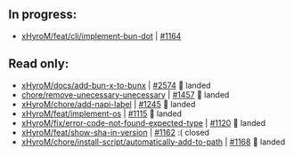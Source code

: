 ## In progress:
- [xHyroM/feat/cli/implement-bun-dot](https://github.com/xhyrom-forks/bun/tree/xHyroM/feat/cli/implement-bun-dot) | [#1164](https://github.com/oven-sh/bun/pull/1164)  


## Read only:
- [xHyroM/docs/add-bun-x-to-bunx](https://github.com/xhyrom-forks/bun/tree/xHyroM/docs/add-bun-x-to-bunx) | [#2574](https://github.com/oven-sh/bun/pull/2574) 🎉 landed  
- [chore/remove-unecessary-unecessary](https://github.com/xhyrom-forks/bun/tree/chore/remove-unecessary-unecessary) | [#1457](https://github.com/oven-sh/bun/pull/1457) 🎉 landed  
- [xHyroM/chore/add-napi-label](https://github.com/xhyrom-forks/bun/tree/xHyroM/chore/add-napi-label) | [#1245](https://github.com/oven-sh/bun/pull/1245) 🎉 landed  
- [xHyroM/feat/implement-os](https://github.com/xhyrom-forks/bun/tree/xHyroM/feat/implement-os) | [#1115](https://github.com/oven-sh/bun/pull/1115) 🎉 landed  
- [xHyroM/fix/error-code-not-found-expected-type](https://github.com/xhyrom-forks/bun/tree/xHyroM/fix/error-code-not-found-expected-type) | [#1120](https://github.com/oven-sh/bun/pull/1120) 🎉 landed  
- [xHyroM/feat/show-sha-in-version](https://github.com/xhyrom-forks/bun/tree/xHyroM/feat/show-sha-in-version) | [#1162](https://github.com/oven-sh/bun/pull/1162) :( closed  
- [xHyroM/chore/install-script/automatically-add-to-path](https://github.com/xhyrom-forks/bun/tree/xHyroM/chore/install-script/automatically-add-to-path) | [#1168](https://github.com/oven-sh/bun/pull/1168) 🎉 landed  

